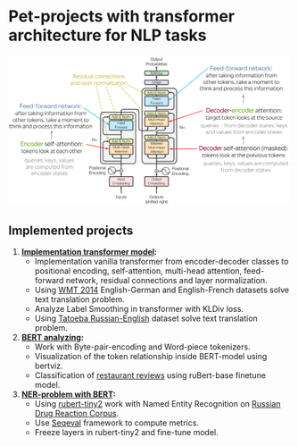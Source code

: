 # Pet-projects with transformer architecture for NLP tasks
![image](transformers.png)

## Implemented projects
1) <b>[Implementation transformer model](https://github.com/Arseny5/nlp-personal-projects/tree/main/01-implement-vanilla-transformer):</b>
   - Implementation vanilla transformer from encoder-decoder classes to positional encoding, self-attention, multi-head attention, feed-forward network, residual connections and layer normalization.
   - Using [WMT 2014](https://huggingface.co/datasets/wmt14) English-German and English-French datasets solve text translation problem.
   - Analyze Label Smoothing in transformer with KLDiv loss.
   - Using [Tatoeba Russian-English](https://huggingface.co/datasets/tatoeba) dataset solve text translation problem.
3) <b>[BERT analyzing](https://github.com/Arseny5/nlp-personal-projects/tree/main/02-bert-models-analyze):</b>
   - Work with Byte-pair-encoding and Word-piece tokenizers.
   - Visualization of the token relationship inside BERT-model using bertviz.
   - Сlassification of [restaurant reviews](https://huggingface.co/datasets/blinoff/restaurants_reviews/resolve/main/restaurants_reviews.jsonl) using ruBert-base finetune model.
4) <b>[NER-problem with BERT](https://github.com/Arseny5/nlp-personal-projects/tree/main/03-bert-for-NER):</b>
   - Using [rubert-tiny2](https://huggingface.co/cointegrated/rubert-tiny2) work with Named Entity Recognition on [Russian Drug Reaction Corpus](https://github.com/cimm-kzn/RuDReC).
   - Use [Seqeval](https://github.com/chakki-works/seqeval) framework to compute metrics.
   - Freeze layers in rubert-tiny2 and fine-tune model.
